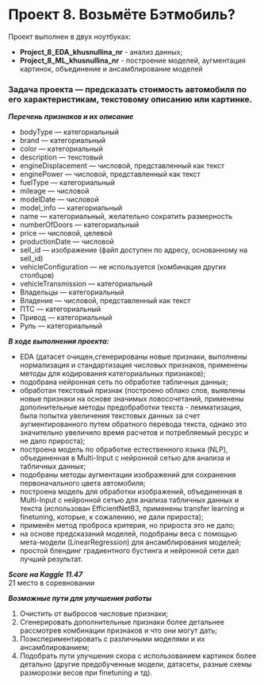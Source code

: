 # Проект 8. Возьмёте Бэтмобиль?

Проект выполнен в двух ноутбуках:
- **Project_8_EDA_khusnullina_nr** - анализ данных;
- **Project_8_ML_khusnullina_nr** - построение моделей, аугментация картинок, объединение и ансамблирование моделей

### Задача проекта — предсказать стоимость автомобиля по его характеристикам, текстовому описанию или картинке. 

***Перечень признаков и их описание***
- bodyType — категориальный
- brand —  категориальный
- color —  категориальный
- description —  текстовый
- engineDisplacement — числовой, представленный как текст
- enginePower — числовой, представленный как текст
- fuelType — категориальный
- mileage —  числовой
- modelDate — числовой
- model_info — категориальный
- name — категориальный, желательно сократить размерность
- numberOfDoors — категориальный
- price — числовой, целевой
- productionDate — числовой
- sell_id — изображение (файл доступен по адресу, основанному на sell_id)
- vehicleConfiguration — не используется (комбинация других столбцов)
- vehicleTransmission — категориальный
- Владельцы — категориальный
- Владение — числовой, представленный как текст
- ПТС — категориальный
- Привод — категориальный
- Руль — категориальный

***В ходе выполнения проекта:***       

- EDA (датасет очищен,сгенерированы новые признаки, выполнены нормализация и стандартизация числовых признаков, применены методы для кодирования категориальных признаков);
- подобрана нейронная сеть по обработке табличных данных;
- обработан текстовый признак (построено облако слов, выявлены новые признаки на основе значимых ловосочетаний, применены дополнительные методы предобработки текста - лемматизация, была попытка увеличения текстовых данных за счет аугментированного путем обратного перевода текста, однако это значительно увеличило время расчетов и потребляемый ресурс и не дало прироста);
- построена модель по обработке естественного языка (NLP), объединенная в Multi-Input с нейронной сетью для анализа и табличных данных;
- подобраны методы аугментации изображений для сохранения первоначального цвета автомобиля;
- построена модель для обработки изображений, объединенная в Multi-Input с нейронной сетью для анализа табличных данных и текста (использован EfficientNetB3, применены transfer learning и finetuning, которые, к сожалению, не дали прироста);
- применён метод проброса критерия, но прироста это не дало;
- на основе предсказаний моделей, подобраны веса с помощью мета-модели (LinearRegression) для ансамблирования моделей;
- простой блендинг градиентного бустинга и нейронной сети дал лучший результат.        
               
               
***Score на Kaggle 11.47***               
21 место в соревновании     

***Возможные пути для улучшения работы***                     
                              
1. Очистить от выбросов числовые признаки;
2. Сгенерировать дополнительные признаки более детальнее рассмотрев комбинации признаков и что они могут дать;
3. Поэкспериментировать с различными моделями и их ансамблированием;
4. Подобрать пути улучшения скора с использованием картинок более детально (другие предобученные модели, датасеты, разные схемы разморозки весов при finetuning и тд).
